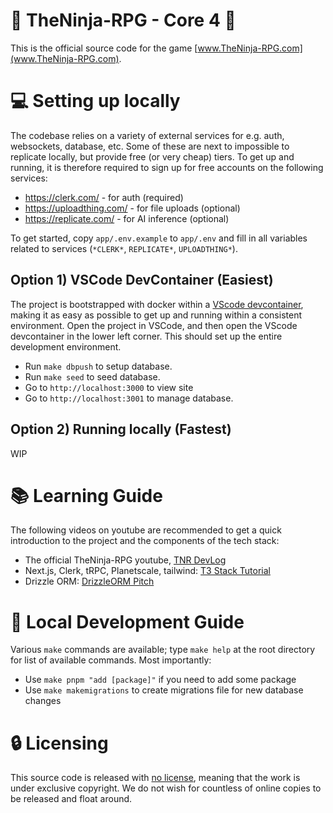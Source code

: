 # :tada: TheNinja-RPG - Core 4 :tada:

This is the official source code for the game [www.TheNinja-RPG.com](www.TheNinja-RPG.com).

# :computer: Setting up locally

The codebase relies on a variety of external services for e.g. auth, websockets, database, etc. Some of these are next to impossible to replicate locally, but provide free (or very cheap) tiers. To get up and running, it is therefore required to sign up for free accounts on the following services:

- https://clerk.com/ - for auth (required)
- https://uploadthing.com/ - for file uploads (optional)
- https://replicate.com/ - for AI inference (optional)

To get started, copy `app/.env.example` to `app/.env` and fill in all variables related to services (`*CLERK*`, `REPLICATE*`, `UPLOADTHING*`).

## Option 1) VSCode DevContainer (Easiest)

The project is bootstrapped with docker within a [VScode devcontainer](https://code.visualstudio.com/docs/devcontainers/containers), making it as easy as possible to get up and running within a consistent environment. Open the project in VSCode, and then open the VScode devcontainer in the lower left corner. This should set up the entire development environment.

- Run `make dbpush` to setup database.
- Run `make seed` to seed database.
- Go to `http://localhost:3000` to view site
- Go to `http://localhost:3001` to manage database.

## Option 2) Running locally (Fastest)

WIP

# :books: Learning Guide

The following videos on youtube are recommended to get a quick introduction to the project and the components of the tech stack:

- The official TheNinja-RPG youtube, [TNR DevLog](https://www.youtube.com/watch?v=m29HidoaGqM&list=PLKGedXg3BVNJAW2nNioLEv1tcQjiwrOgA)
- Next.js, Clerk, tRPC, Planetscale, tailwind: [T3 Stack Tutorial ](https://www.youtube.com/watch?v=YkOSUVzOAA4)
- Drizzle ORM: [DrizzleORM Pitch](https://www.youtube.com/watch?v=_SLxGYzv6jo)

# :bookmark: Local Development Guide

Various `make` commands are available; type `make help` at the root directory for list of available commands. Most importantly:

- Use `make pnpm "add [package]"` if you need to add some package
- Use `make makemigrations` to create migrations file for new database changes

# :lock: Licensing

This source code is released with [no license](https://choosealicense.com/no-permission/), meaning that the work is under exclusive copyright. We do not wish for countless of online copies to be released and float around.
